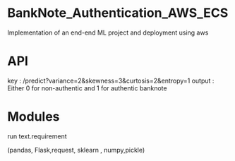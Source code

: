 # BankNote_Authentication_AWS_ECS
Implementation of an end-end ML project and deployment using aws

# API

key : /predict?variance=2&skewness=3&curtosis=2&entropy=1
output : Either 0 for non-authentic and 1 for authentic banknote

# Modules

run text.requirement <br>

(pandas, Flask,request, sklearn , numpy,pickle)
